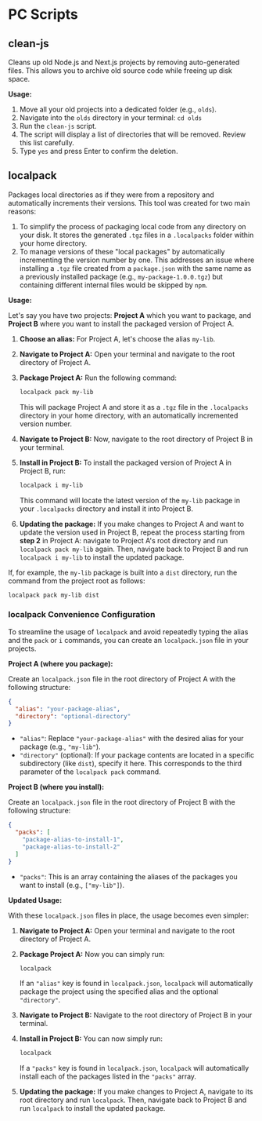 # PC Scripts

## clean-js

Cleans up old Node.js and Next.js projects by removing auto-generated files. This allows you to archive old source code while freeing up disk space.

**Usage:**

1.  Move all your old projects into a dedicated folder (e.g., `olds`).
2.  Navigate into the `olds` directory in your terminal: `cd olds`
3.  Run the `clean-js` script.
4.  The script will display a list of directories that will be removed. Review this list carefully.
5.  Type `yes` and press Enter to confirm the deletion.

## localpack

Packages local directories as if they were from a repository and automatically increments their versions. This tool was created for two main reasons:

1.  To simplify the process of packaging local code from any directory on your disk. It stores the generated `.tgz` files in a `.localpacks` folder within your home directory.
2.  To manage versions of these "local packages" by automatically incrementing the version number by one. This addresses an issue where installing a `.tgz` file created from a `package.json` with the same name as a previously installed package (e.g., `my-package-1.0.0.tgz`) but containing different internal files would be skipped by `npm`.

**Usage:**

Let's say you have two projects: **Project A** which you want to package, and **Project B** where you want to install the packaged version of Project A.

1.  **Choose an alias:** For Project A, let's choose the alias `my-lib`.

2.  **Navigate to Project A:** Open your terminal and navigate to the root directory of Project A.

3.  **Package Project A:** Run the following command:
    ```bash
    localpack pack my-lib
    ```
    This will package Project A and store it as a `.tgz` file in the `.localpacks` directory in your home directory, with an automatically incremented version number.

4.  **Navigate to Project B:** Now, navigate to the root directory of Project B in your terminal.

5.  **Install in Project B:** To install the packaged version of Project A in Project B, run:
    ```bash
    localpack i my-lib
    ```
    This command will locate the latest version of the `my-lib` package in your `.localpacks` directory and install it into Project B.

6.  **Updating the package:** If you make changes to Project A and want to update the version used in Project B, repeat the process starting from **step 2** in Project A: navigate to Project A's root directory and run `localpack pack my-lib` again. Then, navigate back to Project B and run `localpack i my-lib` to install the updated package.

If, for example, the `my-lib` package is built into a `dist` directory, run the command from the project root as follows:

`localpack pack my-lib dist`

### localpack Convenience Configuration

To streamline the usage of `localpack` and avoid repeatedly typing the alias and the `pack` or `i` commands, you can create an `localpack.json` file in your projects.

**Project A (where you package):**

Create an `localpack.json` file in the root directory of Project A with the following structure:

```json
{
  "alias": "your-package-alias",
  "directory": "optional-directory"
}
```

* `"alias"`: Replace `"your-package-alias"` with the desired alias for your package (e.g., `"my-lib"`).
* `"directory"` (optional): If your package contents are located in a specific subdirectory (like `dist`), specify it here. This corresponds to the third parameter of the `localpack pack` command.

**Project B (where you install):**

Create an `localpack.json` file in the root directory of Project B with the following structure:

```json
{
  "packs": [
    "package-alias-to-install-1",
    "package-alias-to-install-2"
  ]
}
```

* `"packs"`: This is an array containing the aliases of the packages you want to install (e.g., `["my-lib"]`).

**Updated Usage:**

With these `localpack.json` files in place, the usage becomes even simpler:

1.  **Navigate to Project A:** Open your terminal and navigate to the root directory of Project A.

2.  **Package Project A:** Now you can simply run:
    ```bash
    localpack
    ```
    If an `"alias"` key is found in `localpack.json`, `localpack` will automatically package the project using the specified alias and the optional `"directory"`.

3.  **Navigate to Project B:** Navigate to the root directory of Project B in your terminal.

4.  **Install in Project B:** You can now simply run:
    ```bash
    localpack
    ```
    If a `"packs"` key is found in `localpack.json`, `localpack` will automatically install each of the packages listed in the `"packs"` array.

5.  **Updating the package:** If you make changes to Project A, navigate to its root directory and run `localpack`. Then, navigate back to Project B and run `localpack` to install the updated package.
